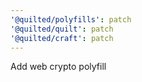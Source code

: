 ```yaml
---
'@quilted/polyfills': patch
'@quilted/quilt': patch
'@quilted/craft': patch
---
```


Add web crypto polyfill
